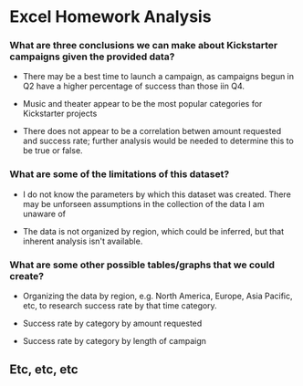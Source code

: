 #  Excel Homework Analysis

### **What are three conclusions we can make about Kickstarter campaigns given the provided data?**

- There may be a best time to launch a campaign, as campaigns begun in Q2 have a higher percentage of success than those iin Q4.

- Music and theater appear to be the most popular categories for Kickstarter projects

- There does not appear to be a correlation betwen amount requested and success rate; further analysis would be needed to determine this to be true or false. 

### **What are some of the limitations of this dataset?**

- I do not know the parameters by which this dataset was created. There may be unforseen assumptions in the collection of the data I am unaware of

- The data is not organized by region, which could be inferred, but that inherent analysis isn't available. 

### **What are some other possible tables/graphs that we could create?**

- Organizing the data by region, e.g. North America, Europe, Asia Pacific, etc, to research success rate by that time category. 

- Success rate by category by amount requested

- Success rate by category by length of campaign

## Etc, etc, etc
